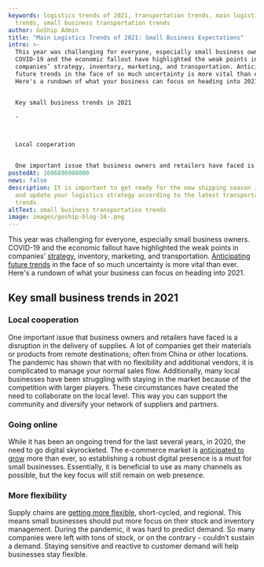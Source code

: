 ```yaml
---
keywords: logistics trends of 2021, transportation trends, main logistics
  trends, small business transportation trends
author: GoShip Admin
title: "Main Logistics Trends of 2021: Small Business Expectations"
intro: >-
  This year was challenging for everyone, especially small business owners.
  COVID-19 and the economic fallout have highlighted the weak points in
  companies’ strategy, inventory, marketing, and transportation. Anticipating
  future trends in the face of so much uncertainty is more vital than ever.
  Here's a rundown of what your business can focus on heading into 2021. 


  Key small business trends in 2021

  -



  Local cooperation


  One important issue that business owners and retailers have faced is a disruption in the
postedAt: 1606896008000
news: false
description: It is important to get ready for the new shipping season in advance
  and update your logistics strategy according to the latest transportation
  trends.
altText: small business transportation trends
image: images/goship-blog-34-.png
---
```

This year was challenging for everyone, especially small business owners. COVID-19 and the economic fallout have highlighted the weak points in companies’ [strategy](https://www.goship.com/blog/optimizing-your-truckload-shipping-strategy/), inventory, marketing, and transportation. [Anticipating future trends](https://www.forbes.com/sites/richkarlgaard/2020/07/09/the-business-trends-that-will-emerge-out-of-covid-19/?sh=6c7bcb9b3cf8) in the face of so much uncertainty is more vital than ever. Here's a rundown of what your business can focus on heading into 2021.

## Key small business trends in 2021

### Local cooperation

One important issue that business owners and retailers have faced is a disruption in the delivery of supplies. A lot of companies get their materials or products from remote destinations; often from China or other locations. The pandemic has shown that with no flexibility and additional vendors, it is complicated to manage your normal sales flow. Additionally, many local businesses have been struggling with staying in the market because of the competition with larger players. These circumstances have created the need to collaborate on the local level. This way you can support the community and diversify your network of suppliers and partners.

### Going online

While it has been an ongoing trend for the last several years, in 2020, the need to go digital skyrocketed. The e-commerce market is [anticipated to grow](https://www.goship.com/blog/what-long-term-trends-will-emerge-in-retail-industry/) more than ever, so establishing a robust digital presence is a must for small businesses. Essentially, it is beneficial to use as many channels as possible, but the key focus will still remain on web presence.

### More flexibility

Supply chains are [getting more flexible](https://www.goship.com/blog/make-your-supply-chain-management-more-efficient/), short-cycled, and regional. This means small businesses should put more focus on their stock and inventory management. During the pandemic, it was hard to predict demand. So many companies were left with tons of stock, or on the contrary - couldn’t sustain a demand. Staying sensitive and reactive to customer demand will help businesses stay flexible.